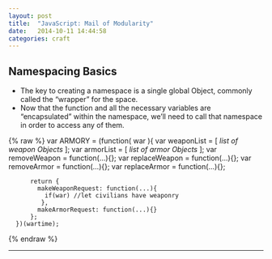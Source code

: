 ```yaml
---
layout: post
title:  "JavaScript: Mail of Modularity"
date:   2014-10-11 14:44:58
categories: craft
---
```



## Namespacing Basics

* The key to creating a namespace is a single global Object, commonly called the “wrapper” for the space.
* Now that the function and all the necessary variables are “encapsulated” within the namespace, we’ll need to call that namespace in order to access any of them.


{% raw %}
      var ARMORY = (function( war ){
        var weaponList = [ *list of weapon Objects* ]; 
        var armorList = [ *list of armor Objects* ]; 
        var removeWeapon = function(...){};
        var replaceWeapon = function(...){};
        var removeArmor = function(...){};
        var replaceArmor = function(...){};

          return {
            makeWeaponRequest: function(...){
              if(war) //let civilians have weaponry
             },
            makeArmorRequest: function(...){}
          };
      })(wartime);
{% endraw %}




---



